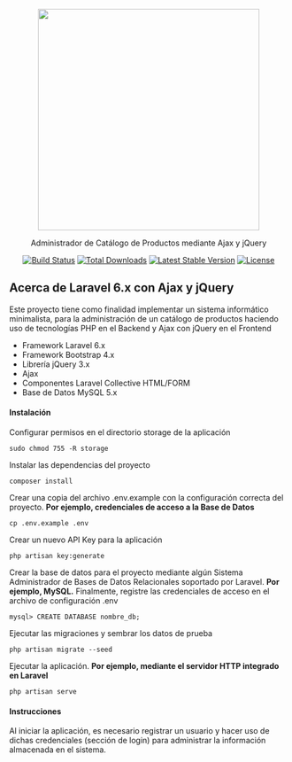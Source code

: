 <p align="center"><img src="https://res.cloudinary.com/dtfbvvkyp/image/upload/v1566331377/laravel-logolockup-cmyk-red.svg" width="400"></p>
<p align="center">Administrador de Catálogo de Productos mediante Ajax y jQuery</p>


<p align="center">
<a href="https://travis-ci.org/laravel/framework"><img src="https://travis-ci.org/laravel/framework.svg" alt="Build Status"></a>
<a href="https://packagist.org/packages/laravel/framework"><img src="https://poser.pugx.org/laravel/framework/d/total.svg" alt="Total Downloads"></a>
<a href="https://packagist.org/packages/laravel/framework"><img src="https://poser.pugx.org/laravel/framework/v/stable.svg" alt="Latest Stable Version"></a>
<a href="https://packagist.org/packages/laravel/framework"><img src="https://poser.pugx.org/laravel/framework/license.svg" alt="License"></a>
</p>

## Acerca de Laravel 6.x con Ajax y jQuery

Este proyecto tiene como finalidad implementar un sistema informático minimalista, para la administración de un catálogo de productos haciendo uso de tecnologías PHP en el Backend y Ajax con jQuery en el Frontend

- Framework Laravel 6.x
- Framework Bootstrap 4.x
- Librería jQuery 3.x
- Ajax
- Componentes Laravel Collective HTML/FORM
- Base de Datos MySQL 5.x


#### Instalación

Configurar permisos en el directorio storage de la aplicación

~~~
sudo chmod 755 -R storage
~~~

Instalar las dependencias del proyecto
~~~
composer install
~~~

Crear una copia del archivo .env.example con la configuración correcta del proyecto. **Por ejemplo, credenciales de acceso a la Base de Datos**
~~~
cp .env.example .env
~~~

Crear un nuevo API Key para la aplicación
~~~
php artisan key:generate
~~~

Crear la base de datos para el proyecto mediante algún Sistema Administrador de Bases de Datos Relacionales soportado por Laravel. **Por ejemplo, MySQL.** Finalmente, registre las credenciales de acceso en el archivo de configuración .env
~~~
mysql> CREATE DATABASE nombre_db;
~~~

Ejecutar las migraciones y sembrar los datos de prueba
~~~
php artisan migrate --seed
~~~

Ejecutar la aplicación. **Por ejemplo, mediante el servidor HTTP integrado en Laravel**
~~~
php artisan serve
~~~

#### Instrucciones

Al iniciar la aplicación, es necesario registrar un usuario y hacer uso de dichas credenciales (sección de login) para administrar la información almacenada en el sistema.